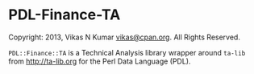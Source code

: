 # PDL-Finance-TA

Copyright: 2013, Vikas N Kumar <vikas@cpan.org>. All Rights Reserved.

`PDL::Finance::TA` is a Technical Analysis library wrapper around `ta-lib` from
<http://ta-lib.org> for the Perl Data Language (PDL).



